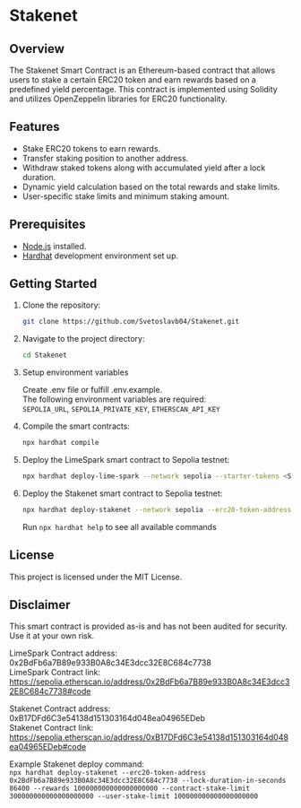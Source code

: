 # Stakenet

## Overview

The Stakenet Smart Contract is an Ethereum-based contract that allows users to stake a certain ERC20 token and earn rewards based on a predefined yield percentage. This contract is implemented using Solidity and utilizes OpenZeppelin libraries for ERC20 functionality.

## Features

- Stake ERC20 tokens to earn rewards.
- Transfer staking position to another address.
- Withdraw staked tokens along with accumulated yield after a lock duration.
- Dynamic yield calculation based on the total rewards and stake limits.
- User-specific stake limits and minimum staking amount.

## Prerequisites

- [Node.js](https://nodejs.org/) installed.
- [Hardhat](https://hardhat.org/) development environment set up.

## Getting Started

1. Clone the repository:

   ```bash
   git clone https://github.com/Svetoslavb04/Stakenet.git
   ```

2. Navigate to the project directory:

   ```bash
   cd Stakenet
   ```

3. Setup environment variables

   Create .env file or fulfill .env.example.\
   The following environment variables are required:\
   `SEPOLIA_URL`, `SEPOLIA_PRIVATE_KEY`, `ETHERSCAN_API_KEY`

4. Compile the smart contracts:

   ```bash
   npx hardhat compile
   ```

5. Deploy the LimeSpark smart contract to Sepolia testnet:

   ```bash
   npx hardhat deploy-lime-spark --network sepolia --starter-tokens <STARTER_TOKENS>
   ```

6. Deploy the Stakenet smart contract to Sepolia testnet:

   ```bash
   npx hardhat deploy-stakenet --network sepolia --erc20-token-address <ADDRESS_OF_ERC20> --lock-duration-in-seconds <LOCK_DURATION> --rewards <REWARDS> --contract-stake-limit <CONTRACT_STAKE_LIMIT> --user-stake-limit <USER_STAKE_LIMIT>
   ```

   Run `npx hardhat help` to see all available commands

## License

This project is licensed under the MIT License.

## Disclaimer

This smart contract is provided as-is and has not been audited for security. Use it at your own risk.

LimeSpark Contract address: 0x2BdFb6a7B89e933B0A8c34E3dcc32E8C684c7738\
LimeSpark Contract link: https://sepolia.etherscan.io/address/0x2BdFb6a7B89e933B0A8c34E3dcc32E8C684c7738#code

Stakenet Contract address: 0xB17DFd6C3e54138d151303164d048ea04965EDeb\
Stakenet Contract link: https://sepolia.etherscan.io/address/0xB17DFd6C3e54138d151303164d048ea04965EDeb#code

Example Stakenet deploy command:\
`npx hardhat deploy-stakenet --erc20-token-address 0x2BdFb6a7B89e933B0A8c34E3dcc32E8C684c7738 --lock-duration-in-seconds 86400 --rewards 100000000000000000000 --contract-stake-limit 300000000000000000000 --user-stake-limit 100000000000000000000`

